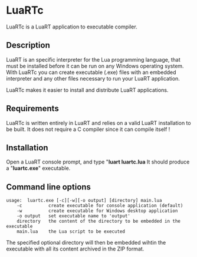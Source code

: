 # LuaRTc

LuaRTc is a LuaRT application to executable compiler.

## Description

LuaRT is an specific interpreter for the Lua programming language, that must be installed before it can be run on any Windows operating system. With LuaRTc you can create executable (.exe) files with an embedded interpreter and any other files necessary to run your LuaRT application.

LuaRTc makes it easier to install and distribute LuaRT applications.

## Requirements
LuaRTc is written entirely in LuaRT and relies on a valid LuaRT installation to be built. It does not require a C compiler since it can compile itself !

## Installation
Open a LuaRT console prompt, and type "**luart luartc.lua**
It should produce a "**luartc.exe**" executable.


## Command line options
```
usage:	luartc.exe [-c][-w][-o output] [directory] main.lua
	-c		    create executable for console application (default)
	-w		    create executable for Windows desktop application
	-o output	set executable name to 'output'
	directory	the content of the directory to be embedded in the executable
	main.lua   	the Lua script to be executed
```
The specified optional directory will then be embedded wihtin the executable with all its content archived in the ZIP format. 